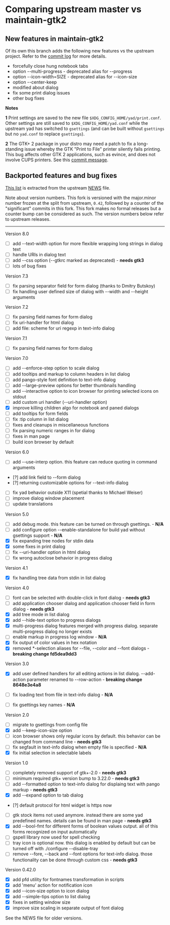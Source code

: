# Comparing upstream master vs maintain-gtk2

## New features in maintain-gtk2

Of its own this branch adds the following new features vs the upstream project.
Refer to the [commit log](https://github.com/step-/yad/commits) for more details.

- forcefully close hung notebook tabs
- option --multi-progress - deprecated alias for --progress
- option --icon-width=SIZE - deprecated alias for --icon-size
- option --center-keep
- modified about dialog
- fix some print dialog issues
- other bug fixes

**Notes**

**1** Print settings are saved to the new file `$XDG_CONFIG_HOME/yad/print.conf`.
Other settings are still saved to `$XDG_CONFIG_HOME/yad.conf` while the
upstream yad has switched to `gsettings` (and can be built without `gsettings`
but no `yad.conf` to replace `gsettings`).

**2** The GTK+ 2 package in your distro may need a patch to fix a long-standing
issue whereby the GTK "Print to File" printer silently fails printing.  This
bug affects other GTK 2 applications, such as evince, and does not involve CUPS
printers.  See this [commit message](https://github.com/step-/yad/commit/c3322e79).

## Backported features and bug fixes

[This list](https://github.com/step-/blob/maintain-gtk2/feature-comparison.md)
is extracted from the upstream [NEWS](https://github.com/v1cont/NEWS) file.

Note about version numbers.  This fork is versioned with the major.minor number
frozen at the split from upstream, `0.42`, followed by a counter of the
"significant" commits in this fork. This fork makes no formal releases but a
counter bump can be considered as such. The version numbers below refer to
upstream releases.

---

Version 8.0

- [ ] add --text-width option for more flexible wrapping long strings in dialog text
- [ ] handle URIs in dialog text
- [ ] add --css option (--gtkrc marked as deprecated) - **needs gtk3**
- [ ] lots of bug fixes

Version 7.3

- [ ] fix parsing separator field for form dialog (thanks to Dmitry Butskoy)
- [ ] fix handling user defined size of dialog with --width and --height arguments

Version 7.2

- [ ] fix parsing field names for form dialog
- [ ] fix uri-handler for html dialog
- [ ] add file: scheme for uri regexp in text-info dialog

Version 7.1

- [ ] fix parsing field names for form dialog

Version 7.0

- [ ] add --enforce-step option to scale dialog
- [ ] add tooltips and markup to column headers in list dialog
- [ ] add pango-style font definition to text-info dialog
- [ ] add --large-preview options for better thumbnails handling
- [ ] add --interactive option to icon browser for printing selected icons on stdout
- [ ] add custom uri handler (--uri-handler option)
- [x] improve killing children algo for notebook and paned dialogs
- [ ] add tooltips for form fields
- [ ] fix :tip column in list dialog
- [ ] fixes and cleanups in miscellaneous functions
- [ ] fix parsing numeric ranges in for dialog
- [ ] fixes in man page
- [ ] build icon browser by default

Version 6.0

- [ ] add --use-interp option. this feature can reduce quoting in command arguments
- [?] add link field to --form dialog
- [?] returning customizable options for --text-info dialog
- [ ] fix yad behavior outside X11 (spetial thanks to Michael Weiser)
- [ ] improve dialog window placement
- [ ] update translations

Version 5.0

- [ ] add debug mode. this feature can be turned on through gsettings. - **N/A**
- [ ] add configure option --enable-standalone for build yad without gsettings support - **N/A**
- [x] fix expanding tree nodes for stdin data
- [x] some fixes in print dialog
- [ ] fix --uri-handler option in html dialog
- [ ] fix wrong autoclose behavior in progress dialog

Version 4.1

- [x] fix handling tree data from stdin in list dialog

Version 4.0

- [ ] font can be selected with double-click in font dialog - **needs gtk3**
- [ ] add application chooser dialog and application chooser field in form dialog - **needs gtk3**
- [x] add tree mode in list dialog
- [x] add --hide-text option to progress dialogs
- [x] multi-progress dialog features merged with progress dialog. separate multi-progress dialog no longer exists
- [ ] enable markup in progress log window - **N/A**
- [x] fix output of color values in hex notation
- [x] removed \*-selection aliases for --file, --color and --font dialogs - **breaking change fd5dea9dd3**

Version 3.0

- [x] add user defined handlers for all editing actions in list dialog. --add-action parameter renamed to --row-action - **breaking change 8648e3e4a8**

- [ ] fix loading text from file in text-info dialog - **N/A**
- [ ] fix gsettings key names - **N/A**

Version 2.0

- [ ] migrate to gsettings from config file
- [x] add --keep-icon-size option
- [ ] icon browser shows only regular icons by default. this behavior can be changed from command line - **needs gtk3**
- [ ] fix segfault in text-info dialog when empty file is specified - **N/A**
- [x] fix initial selection in selectable labels

Version 1.0

- [ ] completely removed support of gtk+-2.0 - **needs gtk3**
- [ ] minimum required gtk+ version bump to 3.22.0 - **needs gtk3**
- [ ] add --formatted option to text-info dialog for displaing text with pango markup - **needs gtk3**
- [x] add --expand option to tab dialog
- [?] default protocol for html widget is https now
- [ ] gtk stock items not used anymore. instead there are some yad predefined names. details can be found in man page - **needs gtk3**
- [x] add --bool-fmt for different forms of boolean values output. all of this forms recognized on input automatically
- [ ] gspell library now used for spell checking
- [ ] tray icon is optional now. this dialog is enabled by default but can be turned off with ./configure --disable-tray
- [ ] remove --fore, --back and --font options for text-info dialog. those functionality can be done through custom css - **needs gtk3**

Version 0.42.0

- [x] add pfd utility for fontnames transformation in scripts
- [x] add 'menu' action for notification icon
- [x] add --icon-size option to icon dialog
- [x] add --simple-tips option to list dialog
- [x] fixes in setting window size
- [x] improve size scaling in separate output of font dialog

See the NEWS file for older versions.

